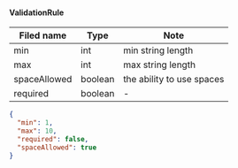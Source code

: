 #### ValidationRule
Filed name | Type | Note
------------ | ------------- | -------------
min | int | min string length
max | int | max string length
spaceAllowed | boolean | the ability to use spaces
required | boolean | -

```json
{
  "min": 1,
  "max": 10,
  "required": false,
  "spaceAllowed": true
}

```
